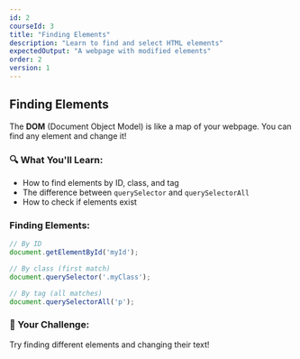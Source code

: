 ```yaml
---
id: 2
courseId: 3
title: "Finding Elements"
description: "Learn to find and select HTML elements"
expectedOutput: "A webpage with modified elements"
order: 2
version: 1
---
```


## Finding Elements

The **DOM** (Document Object Model) is like a map of your webpage. You can find any element and change it!

### 🔍 What You'll Learn:

- How to find elements by ID, class, and tag
- The difference between `querySelector` and `querySelectorAll`
- How to check if elements exist

### Finding Elements:

```javascript
// By ID
document.getElementById('myId');

// By class (first match)
document.querySelector('.myClass');

// By tag (all matches)
document.querySelectorAll('p');
```

### 🌟 Your Challenge:

Try finding different elements and changing their text!